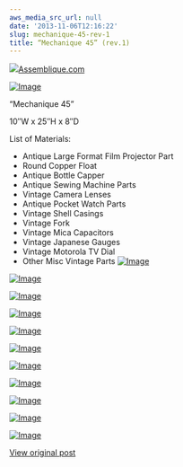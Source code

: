 ```yaml
---
aws_media_src_url: null
date: '2013-11-06T12:16:22'
slug: mechanique-45-rev-1
title: “Mechanique 45” (rev.1)
---
```


   ![](https://1.gravatar.com/avatar/1d3a0a6720f4cd11a2fefd715aaef656?s=32&d=identicon&r=G)[Assemblique.com](https://assemblique.com/2013/08/08/mechanique-45-rev-1/)

  [![Image](//pub-5541d2355e6941b4a5fe50450aba723b.r2.dev/2013/08/mechanique45-up1.jpg?w=487)](//pub-5541d2355e6941b4a5fe50450aba723b.r2.dev/2013/08/mechanique45-up1.jpg)

 “Mechanique 45”

 10″W x 25″H x 8″D

 List of Materials:

  * Antique Large Format Film Projector Part
 * Round Copper Float
 * Antique Bottle Capper
 * Antique Sewing Machine Parts
 * Vintage Camera Lenses
 * Antique Pocket Watch Parts
 * Vintage Shell Casings
 * Vintage Fork
 * Vintage Mica Capacitors
 * Vintage Japanese Gauges
 * Vintage Motorola TV Dial
 * Other Misc Vintage Parts
  [![Image](//pub-5541d2355e6941b4a5fe50450aba723b.r2.dev/2013/08/mechanique45-up-angle21.jpg?w=487)](//pub-5541d2355e6941b4a5fe50450aba723b.r2.dev/2013/08/mechanique45-up-angle21.jpg)

 [![Image](//pub-5541d2355e6941b4a5fe50450aba723b.r2.dev/2013/08/mechanique45-up-angle1.jpg?w=487)](//pub-5541d2355e6941b4a5fe50450aba723b.r2.dev/2013/08/mechanique45-up-angle1.jpg)

 [![Image](//pub-5541d2355e6941b4a5fe50450aba723b.r2.dev/2013/08/mechanique45-head-back1.jpg?w=487)](//pub-5541d2355e6941b4a5fe50450aba723b.r2.dev/2013/08/mechanique45-head-back1.jpg)

 [![Image](//pub-5541d2355e6941b4a5fe50450aba723b.r2.dev/2013/08/mechanique452.jpg?w=487)](//pub-5541d2355e6941b4a5fe50450aba723b.r2.dev/2013/08/mechanique452.jpg)

 [![Image](//pub-5541d2355e6941b4a5fe50450aba723b.r2.dev/2013/08/mechanique45-back1.jpg?w=487)](//pub-5541d2355e6941b4a5fe50450aba723b.r2.dev/2013/08/mechanique45-back1.jpg)

 [![Image](//pub-5541d2355e6941b4a5fe50450aba723b.r2.dev/2013/08/mechanique45-angle22.jpg?w=487)](//pub-5541d2355e6941b4a5fe50450aba723b.r2.dev/2013/08/mechanique45-angle22.jpg)

 [![Image](//pub-5541d2355e6941b4a5fe50450aba723b.r2.dev/2013/08/mechanique45-angle3.jpg?w=487)](//pub-5541d2355e6941b4a5fe50450aba723b.r2.dev/2013/08/mechanique45-angle3.jpg)

 [![Image](//pub-5541d2355e6941b4a5fe50450aba723b.r2.dev/2013/08/mechanique45-head2.jpg?w=487)](//pub-5541d2355e6941b4a5fe50450aba723b.r2.dev/2013/08/mechanique45-head2.jpg)

 [![Image](//pub-5541d2355e6941b4a5fe50450aba723b.r2.dev/2013/08/mechanique45-head-angle2.jpg?w=487)](//pub-5541d2355e6941b4a5fe50450aba723b.r2.dev/2013/08/mechanique45-head-angle2.jpg)

 [![Image](//pub-5541d2355e6941b4a5fe50450aba723b.r2.dev/2013/08/mechanique45-base.jpg?w=487)](//pub-5541d2355e6941b4a5fe50450aba723b.r2.dev/2013/08/mechanique45-base.jpg)

 [![Image](//pub-5541d2355e6941b4a5fe50450aba723b.r2.dev/2013/08/mechanique45-base-close1.jpg?w=487)](//pub-5541d2355e6941b4a5fe50450aba723b.r2.dev/2013/08/mechanique45-base-close1.jpg)

  [View original post](https://assemblique.com/2013/08/08/mechanique-45-rev-1/)